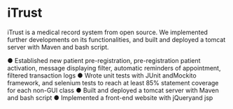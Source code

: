 # iTrust
iTrust is a medical record system from open source. We implemented further developments on its functionalities, and built and deployed a tomcat server with Maven and bash script.

● Established new patient pre-registration, pre-registration patient activation, message displaying filter, automatic reminders of appointment, filtered transaction logs
● Wrote unit tests with ​JUnit​ and ​Mockito​ framework, and selenium tests to reach at least ​85% statement coverage for each non-GUI class
● Built and deployed a tomcat server with ​Maven​ and bash scrip​t
● Implemented a front-end website with ​jQuery​ and jsp
